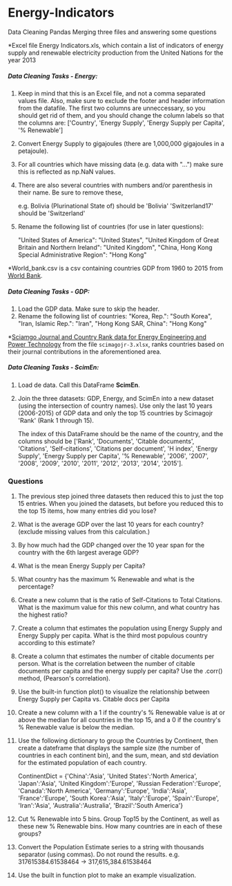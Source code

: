 # Energy-Indicators
Data Cleaning Pandas Merging three files and answering some questions

*Excel file Energy Indicators.xls, which contain a list of indicators of energy supply and renewable electricity production from the United Nations for the year 2013

##### Data Cleaning Tasks - Energy:

1. Keep in mind that this is an Excel file, and not a comma separated values file. Also, make sure to exclude the footer and header information from the datafile. The first two columns are unneccessary, so you should get rid of them, and you should change the column labels so that the columns are:
['Country', 'Energy Supply', 'Energy Supply per Capita', '% Renewable']

2. Convert Energy Supply to gigajoules (there are 1,000,000 gigajoules in a petajoule). 

3. For all countries which have missing data (e.g. data with "...") make sure this is reflected as np.NaN values.

4. There are also several countries with numbers and/or parenthesis in their name. Be sure to remove these, 

   e.g. Bolivia (Plurinational State of) should be 'Bolivia' 
       'Switzerland17' should be 'Switzerland'
       
5. Rename the following list of countries (for use in later questions):

   "United States of America": "United States",
   "United Kingdom of Great Britain and Northern Ireland": "United Kingdom",
   "China, Hong Kong Special Administrative Region": "Hong Kong"   

*World_bank.csv is a csv containing countries GDP from 1960 to 2015 from [World Bank](http://data.worldbank.org/indicator/NY.GDP.MKTP.CD).

##### Data Cleaning Tasks - GDP:
1. Load the GDP data. Make sure to skip the header.
2. Rename the following list of countries:
   "Korea, Rep.": "South Korea", 
   "Iran, Islamic Rep.": "Iran",
   "Hong Kong SAR, China": "Hong Kong"

*[Sciamgo Journal and Country Rank data for Energy Engineering and Power Technology](http://www.scimagojr.com/countryrank.php?category=2102) from the file `scimagojr-3.xlsx`,  ranks countries based on their journal contributions in the aforementioned area. 

##### Data Cleaning Tasks - ScimEn:
1. Load de data. Call this DataFrame **ScimEn**.
2. Join the three datasets: GDP, Energy, and ScimEn into a new dataset (using the intersection of country names). Use only the last 10 years (2006-2015) of GDP data and only the    top 15 countries by Scimagojr 'Rank' (Rank 1 through 15). 

   The index of this DataFrame should be the name of the country, and the columns should be ['Rank', 'Documents', 'Citable documents', 'Citations', 'Self-citations',
       'Citations per document', 'H index', 'Energy Supply',
       'Energy Supply per Capita', '% Renewable', '2006', '2007', '2008',
       '2009', '2010', '2011', '2012', '2013', '2014', '2015'].
       
       
### Questions

1. The previous step joined three datasets then reduced this to just the top 15 entries. When you joined the datasets, but before you reduced this to the top 15 items, how many 
   entries did you lose?
2. What is the average GDP over the last 10 years for each country? (exclude missing values from this calculation.)
3. By how much had the GDP changed over the 10 year span for the country with the 6th largest average GDP?
4. What is the mean Energy Supply per Capita?
5. What country has the maximum % Renewable and what is the percentage?
6. Create a new column that is the ratio of Self-Citations to Total Citations. What is the maximum value for this new column, and what country has the highest ratio?
7. Create a column that estimates the population using Energy Supply and Energy Supply per capita. What is the third most populous country according to this estimate?
8. Create a column that estimates the number of citable documents per person. What is the correlation between the number of citable documents per capita and the energy supply 
   per capita? Use the .corr() method, (Pearson's correlation).
9. Use the built-in function plot() to visualize the relationship between Energy Supply per Capita vs. Citable docs per Capita
10. Create a new column with a 1 if the country's % Renewable value is at or above the median for all countries in the top 15, and a 0 if the country's % Renewable value is 
    below the median.
11. Use the following dictionary to group the Countries by Continent, then create a dateframe that displays the sample size (the number of countries in each continent bin), and 
    the sum, mean, and std deviation for the estimated population of each country.

    ContinentDict  = {'China':'Asia', 
                  'United States':'North America', 
                  'Japan':'Asia', 
                  'United Kingdom':'Europe', 
                  'Russian Federation':'Europe', 
                  'Canada':'North America', 
                  'Germany':'Europe', 
                  'India':'Asia',
                  'France':'Europe', 
                  'South Korea':'Asia', 
                  'Italy':'Europe', 
                  'Spain':'Europe', 
                  'Iran':'Asia',
                  'Australia':'Australia', 
                  'Brazil':'South America'}
12. Cut % Renewable into 5 bins. Group Top15 by the Continent, as well as these new % Renewable bins. How many countries are in each of these groups?
13. Convert the Population Estimate series to a string with thousands separator (using commas). Do not round the results.
    e.g. 317615384.61538464 -> 317,615,384.61538464
14. Use the built in function plot to make an example visualization.

